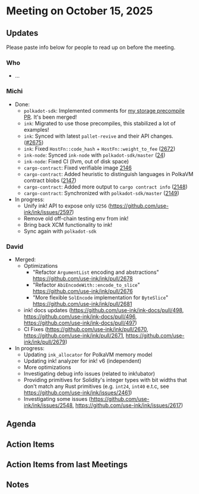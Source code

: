 # Meeting on October 15, 2025

## Updates
Please paste info below for people to read up on before the meeting.

### Who
- ...

### Michi
- Done:
  - `polkadot-sdk`: Implemented comments for [my storage precompile PR](https://github.com/paritytech/polkadot-sdk/pull/9603). It's been merged!
  - `ink`: Migrated to use those precompiles, this stabilized a lot of examples!
  - `ink`: Synced with latest `pallet-revive` and their API changes. ([#2675](https://github.com/use-ink/ink/pull/2675))
  - `ink`: Fixed `HostFn::code_hash` + `HostFn::weight_to_fee` ([2672](https://github.com/use-ink/ink/pull/2672))
  - `ink-node`: Synced `ink-node` with `polkadot-sdk/master` ([24](https://github.com/use-ink/ink-node/pull/24))
  - `ink-node`: Fixed CI (llvm, out of disk space)
  - `cargo-contract`: Fixed verifiable image [2146](https://github.com/use-ink/cargo-contract/pull/2146)
  - `cargo-contract`: Added heuristic to distinguish languages in PolkaVM contract blobs ([2147](https://github.com/use-ink/cargo-contract/pull/2147))
  - `cargo-contract`: Added more output to `cargo contract info` ([2148](https://github.com/use-ink/cargo-contract/pull/2148))
  - `cargo-contract`: Synchronized with `polkadot-sdk/master` ([2149](https://github.com/use-ink/cargo-contract/pull/2149))
- In progress:
  - Unify ink! API to expose only `U256` (https://github.com/use-ink/ink/issues/2597)
  - Remove old off-chain testing env from ink!
  - Bring back XCM functionality to ink!
  - Sync again with `polkadot-sdk`

### David
- Merged:
  - Optimizations
    - "Refactor `ArgumentList` encoding and abstractions" https://github.com/use-ink/ink/pull/2678
    - "Refactor `AbiEncodeWith::encode_to_slice`" https://github.com/use-ink/ink/pull/2676
    - "More flexible `SolEncode` implementation for `ByteSlice`" https://github.com/use-ink/ink/pull/2681
  - ink! docs updates (https://github.com/use-ink/ink-docs/pull/498, https://github.com/use-ink/ink-docs/pull/496, https://github.com/use-ink/ink-docs/pull/497)
  - CI Fixes (https://github.com/use-ink/ink/pull/2670, https://github.com/use-ink/ink/pull/2671, https://github.com/use-ink/ink/pull/2679)
- In progress:
  - Updating `ink_allocator` for PolkaVM memory model
  - Updating ink! analyzer for ink! v6 (independent)
  - More optimizations
  - Investigating debug info issues (related to ink!ubator)
  - Providing primitives for Solidity's integer types with bit widths that don't match any Rust primitives (e.g. `int24`, `int40` e.t.c, see https://github.com/use-ink/ink/issues/2461)
  - Investigating some issues (https://github.com/use-ink/ink/issues/2548, https://github.com/use-ink/ink/issues/2617)

## Agenda

## Action Items

## Action Items from last Meetings

## Notes
